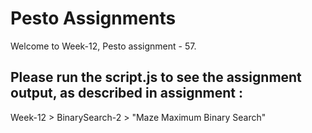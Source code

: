 # Pesto Assignments  

Welcome to Week-12, Pesto assignment - 57.

## Please run the script.js to see the assignment output, as described in assignment :
Week-12 > BinarySearch-2 > "Maze Maximum Binary Search"
